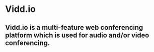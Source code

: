 # Vidd.io
<h2>Vidd.io is a multi-feature web conferencing platform which is used for audio and/or video conferencing.</h2>
